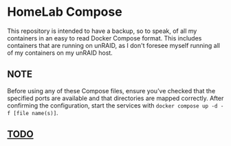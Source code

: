 # HomeLab Compose

This repository is intended to have a backup, so to speak, of all my containers in an easy to read Docker Compose format. This includes containers that are running on unRAID, as I don't foresee myself running all of my containers on my unRAID host.

## NOTE

Before using any of these Compose files, ensure you’ve checked that the specified ports are available and that directories are mapped correctly. After confirming the configuration, start the services with `docker compose up -d -f [file name(s)]`.

## [TODO](./TODO.md)